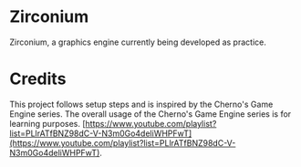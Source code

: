 # Zirconium
Zirconium, a graphics engine currently being developed as practice.

# Credits
This project follows setup steps and is inspired by the Cherno's Game Engine series. The overall usage of the Cherno's Game Engine series is for learning purposes.
[https://www.youtube.com/playlist?list=PLlrATfBNZ98dC-V-N3m0Go4deliWHPFwT](https://www.youtube.com/playlist?list=PLlrATfBNZ98dC-V-N3m0Go4deliWHPFwT).
